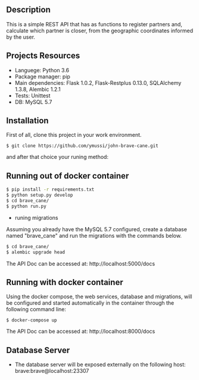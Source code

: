 ## Description

This is a simple REST API that has as functions to register partners and, calculate which partner is closer, from the geographic coordinates informed by the user.

## Projects Resources

- Languege: Python 3.6
- Package manager: pip
- Main dependencies: Flask 1.0.2, Flask-Restplus 0.13.0, SQLAlchemy 1.3.8, Alembic 1.2.1
- Tests: Unittest
- DB: MySQL 5.7

## Installation

First of all, clone this project in your work environment.

`$ git clone https://github.com/ymussi/john-brave-cane.git`

and after that choice your runing method:

## Running out of docker container

```bash
$ pip install -r requirements.txt
$ python setup.py develop
$ cd brave_cane/
$ python run.py
```

- runing migrations

Assuming you already have the MySQL 5.7 configured, create a database named "brave_cane" and run the migrations with the commands below.

```bash
$ cd brave_cane/
$ alembic upgrade head
```

The API Doc can be accessed at: http://localhost:5000/docs

## Running with docker container

Using the docker compose, the web services, database and migrations, will be configured and started automatically in the container through the following command line:

`$ docker-compose up`

The API Doc can be accessed at: http://localhost:8000/docs

## Database Server

- The database server will be exposed externally on the following host: brave:brave@localhost:23307



